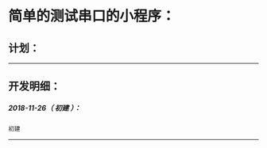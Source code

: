 简单的测试串口的小程序：
===================================================================

计划：
-------------------------------------------------------------------

*******************************************************************

开发明细：
-------------------------------------------------------------------

##### 2018-11-26（ 初建 ）：
	初建

*******************************************************************
